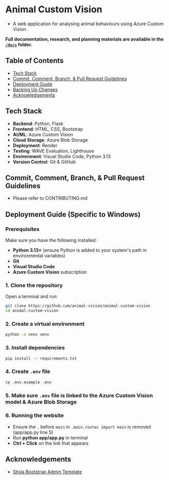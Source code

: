 # Animal Custom Vision

- A web application for analysing animal behaviours using Azure Custom Vision.

**Full documentation, research, and planning materials are available in the [`/docs`](./docs) folder.**

## Table of Contents

- [Tech Stack](#tech-stack)
- [Commit, Comment, Branch, & Pull Request Guidelines](#commit-comment-branch--pull-request-guidelines)
- [Deployment Guide](#deployment-guide-specific-to-windows)
- [Backing Up Changes](#to-backup-your-changes)
- [Acknowledgements](#acknowledgements)

## Tech Stack

- **Backend**: Python, Flask
- **Frontend**: HTML, CSS, Bootstrap
- **AI/ML**: Azure Custom Vision
- **Cloud Storage**: Azure Blob Storage
- **Deployment**: Render
- **Testing**: WAVE Evaluation, Lighthouse
- **Environment**: Visual Studio Code, Python 3.13
- **Version Control**: Git & GitHub

## Commit, Comment, Branch, & Pull Request Guidelines

- Please refer to CONTRIBUTING.md

## Deployment Guide (Specific to Windows)

### Prerequisites

Make sure you have the following installed:

- **Python 3.13+** (ensure Python is added to your system's path in environmental variables)
- **Git**
- **Visual Studio Code**
- **Azure Custom Vision** subscription

### 1. Clone the repository

Open a terminal and run:

```sh
git clone https://github.com/animal-vision/animal-custom-vision
cd animal-custom-vision
```

### 2. Create a virtual environment

```sh
python -m venv venv
```

### 3. Install dependencies

```sh
pip install -r requirements.txt
```

### 4. Create `.env` file

```sh
cp .env.example .env
```

### 5. Make sure `.env` file is linked to the Azure Custom Vision model & Azure Blob Storage

### 6. Running the website

- Ensure the `.` before `main` in `.main.routes import main` is removed (app/app.py line 5)
- Run **python app/app.py** in terminal
- **Ctrl + Click** on the link that appears

## Acknowledgements

- [Stisla Bootstrap Admin Template](https://github.com/antheiz/stisla-flask)
